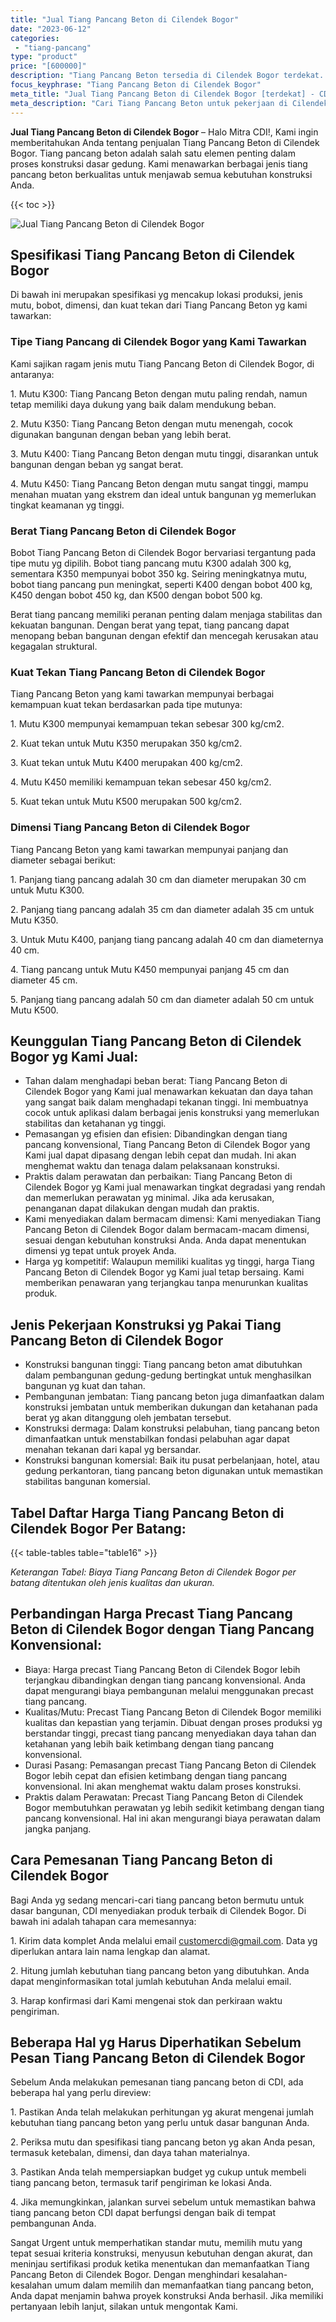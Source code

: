 ```yaml
---
title: "Jual Tiang Pancang Beton di Cilendek Bogor"
date: "2023-06-12"
categories:
 - "tiang-pancang"
type: "product"
price: "[600000]"
description: "Tiang Pancang Beton tersedia di Cilendek Bogor terdekat. Tiang Pancang Beton ini sering diaplikasaikan dalam project pembangunan sebagai pondasi utama yang tahan lama dan handal. Silakan kontak kami untuk keterangan lebih lanjut."
focus_keyphrase: "Tiang Pancang Beton di Cilendek Bogor"
meta_title: "Jual Tiang Pancang Beton di Cilendek Bogor [terdekat] - CDI"
meta_description: "Cari Tiang Pancang Beton untuk pekerjaan di Cilendek Bogor? Kami memiliki Tiang Pancang Beton berkualitas untuk pembangunan. Dapatkan penawaran terbaik sekarang."
---
```


**Jual Tiang Pancang Beton di Cilendek Bogor** – Halo Mitra CDI!, Kami ingin memberitahukan Anda tentang penjualan Tiang Pancang Beton di Cilendek Bogor. Tiang pancang beton adalah salah satu elemen penting dalam proses konstruksi dasar gedung. Kami menawarkan berbagai jenis tiang pancang beton berkualitas untuk menjawab semua kebutuhan konstruksi Anda.

{{< toc >}}

![Jual Tiang Pancang Beton di Cilendek Bogor](/images/tiang-pancang/tiang-pancang-20.jpg)

## Spesifikasi Tiang Pancang Beton di Cilendek Bogor

Di bawah ini merupakan spesifikasi yg mencakup lokasi produksi, jenis mutu, bobot, dimensi, dan kuat tekan dari Tiang Pancang Beton yg kami tawarkan:

### Tipe Tiang Pancang di Cilendek Bogor yang Kami Tawarkan

Kami sajikan ragam jenis mutu Tiang Pancang Beton di Cilendek Bogor, di antaranya:

1\. Mutu K300: Tiang Pancang Beton dengan mutu paling rendah, namun tetap memiliki daya dukung yang baik dalam mendukung beban.

2\. Mutu K350: Tiang Pancang Beton dengan mutu menengah, cocok digunakan bangunan dengan beban yang lebih berat.

3\. Mutu K400: Tiang Pancang Beton dengan mutu tinggi, disarankan untuk bangunan dengan beban yg sangat berat.

4\. Mutu K450: Tiang Pancang Beton dengan mutu sangat tinggi, mampu menahan muatan yang ekstrem dan ideal untuk bangunan yg memerlukan tingkat keamanan yg tinggi.

### Berat Tiang Pancang Beton di Cilendek Bogor

Bobot Tiang Pancang Beton di Cilendek Bogor bervariasi tergantung pada tipe mutu yg dipilih. Bobot tiang pancang mutu K300 adalah 300 kg, sementara K350 mempunyai bobot 350 kg. Seiring meningkatnya mutu, bobot tiang pancang pun meningkat, seperti K400 dengan bobot 400 kg, K450 dengan bobot 450 kg, dan K500 dengan bobot 500 kg.

Berat tiang pancang memiliki peranan penting dalam menjaga stabilitas dan kekuatan bangunan. Dengan berat yang tepat, tiang pancang dapat menopang beban bangunan dengan efektif dan mencegah kerusakan atau kegagalan struktural.

### Kuat Tekan Tiang Pancang Beton di Cilendek Bogor

Tiang Pancang Beton yang kami tawarkan mempunyai berbagai kemampuan kuat tekan berdasarkan pada tipe mutunya:

1\. Mutu K300 mempunyai kemampuan tekan sebesar 300 kg/cm2.

2\. Kuat tekan untuk Mutu K350 merupakan 350 kg/cm2.

3\. Kuat tekan untuk Mutu K400 merupakan 400 kg/cm2.

4\. Mutu K450 memiliki kemampuan tekan sebesar 450 kg/cm2.

5\. Kuat tekan untuk Mutu K500 merupakan 500 kg/cm2.

### Dimensi Tiang Pancang Beton di Cilendek Bogor

Tiang Pancang Beton yang kami tawarkan mempunyai panjang dan diameter sebagai berikut:

1\. Panjang tiang pancang adalah 30 cm dan diameter merupakan 30 cm untuk Mutu K300.

2\. Panjang tiang pancang adalah 35 cm dan diameter adalah 35 cm untuk Mutu K350.

3\. Untuk Mutu K400, panjang tiang pancang adalah 40 cm dan diameternya 40 cm.

4\. Tiang pancang untuk Mutu K450 mempunyai panjang 45 cm dan diameter 45 cm.

5\. Panjang tiang pancang adalah 50 cm dan diameter adalah 50 cm untuk Mutu K500.

## Keunggulan Tiang Pancang Beton di Cilendek Bogor yg Kami Jual:

*   Tahan dalam menghadapi beban berat: Tiang Pancang Beton di Cilendek Bogor yang Kami jual menawarkan kekuatan dan daya tahan yang sangat baik dalam menghadapi tekanan tinggi. Ini membuatnya cocok untuk aplikasi dalam berbagai jenis konstruksi yang memerlukan stabilitas dan ketahanan yg tinggi.
*   Pemasangan yg efisien dan efisien: Dibandingkan dengan tiang pancang konvensional, Tiang Pancang Beton di Cilendek Bogor yang Kami jual dapat dipasang dengan lebih cepat dan mudah. Ini akan menghemat waktu dan tenaga dalam pelaksanaan konstruksi.
*   Praktis dalam perawatan dan perbaikan: Tiang Pancang Beton di Cilendek Bogor yg Kami jual menawarkan tingkat degradasi yang rendah dan memerlukan perawatan yg minimal. Jika ada kerusakan, penanganan dapat dilakukan dengan mudah dan praktis.
*   Kami menyediakan dalam bermacam dimensi: Kami menyediakan Tiang Pancang Beton di Cilendek Bogor dalam bermacam-macam dimensi, sesuai dengan kebutuhan konstruksi Anda. Anda dapat menentukan dimensi yg tepat untuk proyek Anda.
*   Harga yg kompetitif: Walaupun memiliki kualitas yg tinggi, harga Tiang Pancang Beton di Cilendek Bogor yg Kami jual tetap bersaing. Kami memberikan penawaran yang terjangkau tanpa menurunkan kualitas produk.

## Jenis Pekerjaan Konstruksi yg Pakai Tiang Pancang Beton di Cilendek Bogor

*   Konstruksi bangunan tinggi: Tiang pancang beton amat dibutuhkan dalam pembangunan gedung-gedung bertingkat untuk menghasilkan bangunan yg kuat dan tahan.
*   Pembangunan jembatan: Tiang pancang beton juga dimanfaatkan dalam konstruksi jembatan untuk memberikan dukungan dan ketahanan pada berat yg akan ditanggung oleh jembatan tersebut.
*   Konstruksi dermaga: Dalam konstruksi pelabuhan, tiang pancang beton dimanfaatkan untuk menstabilkan fondasi pelabuhan agar dapat menahan tekanan dari kapal yg bersandar.
*   Konstruksi bangunan komersial: Baik itu pusat perbelanjaan, hotel, atau gedung perkantoran, tiang pancang beton digunakan untuk memastikan stabilitas bangunan komersial.

## Tabel Daftar Harga Tiang Pancang Beton di Cilendek Bogor Per Batang:

{{< table-tables table="table16" >}}

_Keterangan Tabel: Biaya Tiang Pancang Beton di Cilendek Bogor per batang ditentukan oleh jenis kualitas dan ukuran._

## Perbandingan Harga Precast Tiang Pancang Beton di Cilendek Bogor dengan Tiang Pancang Konvensional:

*   Biaya: Harga precast Tiang Pancang Beton di Cilendek Bogor lebih terjangkau dibandingkan dengan tiang pancang konvensional. Anda dapat mengurangi biaya pembangunan melalui menggunakan precast tiang pancang.
*   Kualitas/Mutu: Precast Tiang Pancang Beton di Cilendek Bogor memiliki kualitas dan kepastian yang terjamin. Dibuat dengan proses produksi yg berstandar tinggi, precast tiang pancang menyediakan daya tahan dan ketahanan yang lebih baik ketimbang dengan tiang pancang konvensional.
*   Durasi Pasang: Pemasangan precast Tiang Pancang Beton di Cilendek Bogor lebih cepat dan efisien ketimbang dengan tiang pancang konvensional. Ini akan menghemat waktu dalam proses konstruksi.
*   Praktis dalam Perawatan: Precast Tiang Pancang Beton di Cilendek Bogor membutuhkan perawatan yg lebih sedikit ketimbang dengan tiang pancang konvensional. Hal ini akan mengurangi biaya perawatan dalam jangka panjang.

## Cara Pemesanan Tiang Pancang Beton di Cilendek Bogor

Bagi Anda yg sedang mencari-cari tiang pancang beton bermutu untuk dasar bangunan, CDI menyediakan produk terbaik di Cilendek Bogor. Di bawah ini adalah tahapan cara memesannya:

1\.  Kirim data komplet Anda melalui email customercdi@gmail.com. Data yg diperlukan antara lain nama lengkap dan alamat.

2\.  Hitung jumlah kebutuhan tiang pancang beton yang dibutuhkan. Anda dapat menginformasikan total jumlah kebutuhan Anda melalui email.

3\.  Harap konfirmasi dari Kami mengenai stok dan perkiraan waktu pengiriman.

## Beberapa Hal yg Harus Diperhatikan Sebelum Pesan Tiang Pancang Beton di Cilendek Bogor

Sebelum Anda melakukan pemesanan tiang pancang beton di CDI, ada beberapa hal yang perlu direview:

1\.  Pastikan Anda telah melakukan perhitungan yg akurat mengenai jumlah kebutuhan tiang pancang beton yang perlu untuk dasar bangunan Anda.

2\.  Periksa mutu dan spesifikasi tiang pancang beton yg akan Anda pesan, termasuk ketebalan, dimensi, dan daya tahan materialnya.

3\.  Pastikan Anda telah mempersiapkan budget yg cukup untuk membeli tiang pancang beton, termasuk tarif pengiriman ke lokasi Anda.

4\.  Jika memungkinkan, jalankan survei sebelum untuk memastikan bahwa tiang pancang beton CDI dapat berfungsi dengan baik di tempat pembangunan Anda.

Sangat Urgent untuk memperhatikan standar mutu, memilih mutu yang tepat sesuai kriteria konstruksi, menyusun kebutuhan dengan akurat, dan meninjau sertifikasi produk ketika menentukan dan memanfaatkan Tiang Pancang Beton di Cilendek Bogor. Dengan menghindari kesalahan-kesalahan umum dalam memilih dan memanfaatkan tiang pancang beton, Anda dapat menjamin bahwa proyek konstruksi Anda berhasil. Jika memiliki pertanyaan lebih lanjut, silakan untuk mengontak Kami.